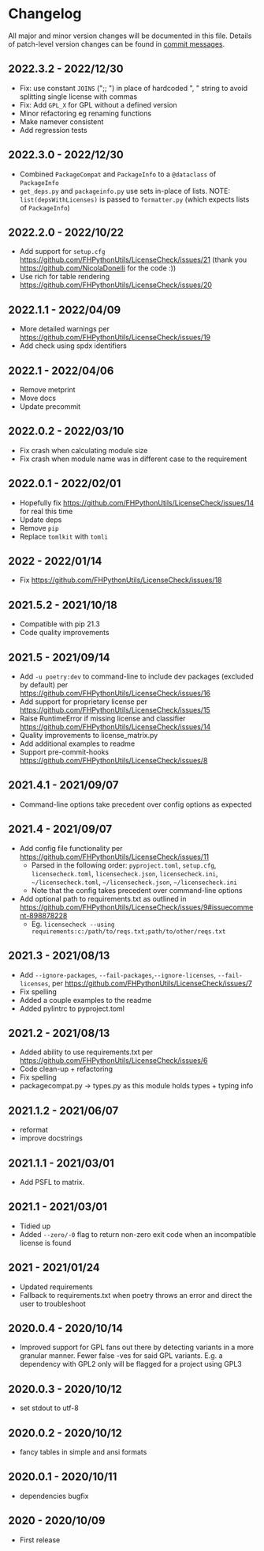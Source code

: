 # Changelog

All major and minor version changes will be documented in this file. Details of
patch-level version changes can be found in [commit messages](../../commits/master).

## 2022.3.2 - 2022/12/30

- Fix: use constant `JOINS` (";; ") in place of hardcoded ", " string to avoid splitting single license with commas
- Fix: Add `GPL_X` for GPL without a defined version
- Minor refactoring eg renaming functions
- Make namever consistent
- Add regression tests

## 2022.3.0 - 2022/12/30

- Combined `PackageCompat` and `PackageInfo` to a `@dataclass` of `PackageInfo`
- `get_deps.py` and `packageinfo.py` use sets in-place of lists. NOTE: `list(depsWithLicenses)` is passed to `formatter.py` (which expects lists of `PackageInfo`)

## 2022.2.0 - 2022/10/22

- Add support for `setup.cfg` https://github.com/FHPythonUtils/LicenseCheck/issues/21
  (thank you https://github.com/NicolaDonelli for the code :))
- Use rich for table rendering https://github.com/FHPythonUtils/LicenseCheck/issues/20

## 2022.1.1 - 2022/04/09

- More detailed warnings per https://github.com/FHPythonUtils/LicenseCheck/issues/19
- Add check using spdx identifiers

## 2022.1 - 2022/04/06

- Remove metprint
- Move docs
- Update precommit

## 2022.0.2 - 2022/03/10

- Fix crash when calculating module size
- Fix crash when module name was in different case to the requirement

## 2022.0.1 - 2022/02/01

- Hopefully fix https://github.com/FHPythonUtils/LicenseCheck/issues/14 for real this time
- Update deps
- Remove `pip`
- Replace `tomlkit` with `tomli`

## 2022 - 2022/01/14

- Fix https://github.com/FHPythonUtils/LicenseCheck/issues/18

## 2021.5.2 - 2021/10/18

- Compatible with pip 21.3
- Code quality improvements

## 2021.5 - 2021/09/14

- Add `-u poetry:dev` to command-line to include dev packages (excluded by default) per https://github.com/FHPythonUtils/LicenseCheck/issues/16
- Add support for proprietary license per https://github.com/FHPythonUtils/LicenseCheck/issues/15
- Raise RuntimeError if missing license and classifier https://github.com/FHPythonUtils/LicenseCheck/issues/14
- Quality improvements to license_matrix.py
- Add additional examples to readme
- Support pre-commit-hooks https://github.com/FHPythonUtils/LicenseCheck/issues/8

## 2021.4.1 - 2021/09/07

- Command-line options take precedent over config options as expected

## 2021.4 - 2021/09/07

- Add config file functionality per https://github.com/FHPythonUtils/LicenseCheck/issues/11
	- Parsed in the following order: `pyproject.toml`, `setup.cfg`, `licensecheck.toml`, `licensecheck.json`, `licensecheck.ini`, `~/licensecheck.toml`, `~/licensecheck.json`, `~/licensecheck.ini`
	- Note that the config takes precedent over command-line options
- Add optional path to requirements.txt as outlined in https://github.com/FHPythonUtils/LicenseCheck/issues/9#issuecomment-898878228
	- Eg. `licensecheck --using requirements:c:/path/to/reqs.txt;path/to/other/reqs.txt`

## 2021.3 - 2021/08/13

- Add `--ignore-packages`, `--fail-packages`,`--ignore-licenses`, `--fail-licenses`, per https://github.com/FHPythonUtils/LicenseCheck/issues/7
- Fix spelling
- Added a couple examples to the readme
- Added pylintrc to pyproject.toml

## 2021.2 - 2021/08/13

- Added ability to use requirements.txt per https://github.com/FHPythonUtils/LicenseCheck/issues/6
- Code clean-up + refactoring
- Fix spelling
- packagecompat.py → types.py as this module holds types + typing info

## 2021.1.2 - 2021/06/07

- reformat
- improve docstrings

## 2021.1.1 - 2021/03/01

- Add PSFL to matrix.

## 2021.1 - 2021/03/01

- Tidied up
- Added `--zero/-0` flag to return non-zero exit code when an incompatible
	license is found

## 2021 - 2021/01/24

- Updated requirements
- Fallback to requirements.txt when poetry throws an error and direct the user
	to troubleshoot

## 2020.0.4 - 2020/10/14

- Improved support for GPL fans out there by detecting variants in a more
	granular manner. Fewer false -ves for said GPL variants. E.g. a dependency with
	GPL2 only will be flagged for a project using GPL3

## 2020.0.3 - 2020/10/12

- set stdout to utf-8

## 2020.0.2 - 2020/10/12

- fancy tables in simple and ansi formats

## 2020.0.1 - 2020/10/11

- dependencies bugfix

## 2020 - 2020/10/09

- First release
